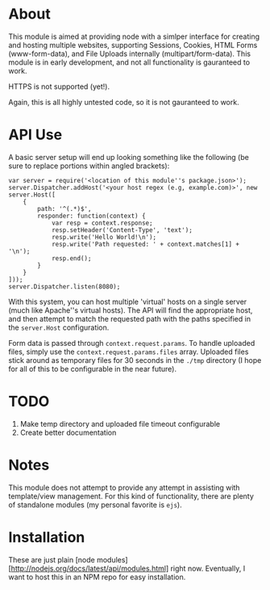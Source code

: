 About
=====

This module is aimed at providing node with a simlper interface for creating and hosting multiple websites, supporting Sessions, Cookies, HTML Forms (www-form-data), and File Uploads internally (multipart/form-data).  This module is in early development, and not all functionality is gauranteed to work.

HTTPS is not supported (yet!).

Again, this is all highly untested code, so it is not gauranteed to work.

API Use
=======

A basic server setup will end up looking something like the following (be sure to replace portions within angled brackets):

	var server = require('<location of this module''s package.json>');
	server.Dispatcher.addHost('<your host regex (e.g, example.com)>', new server.Host([
		{
			path: '^(.*)$',
			responder: function(context) {
				var resp = context.response;
				resp.setHeader('Content-Type', 'text');
				resp.write('Hello World!\n');
				resp.write('Path requested: ' + context.matches[1] + '\n');
				resp.end();
			}
		}
	]));
	server.Dispatcher.listen(8080);

With this system, you can host multiple 'virtual' hosts on a single server (much like Apache''s virtual hosts).  The API will find the appropriate host, and then attempt to match the requested path with the paths specified in the `server.Host` configuration.

Form data is passed through `context.request.params`.  To handle uploaded files, simply use the `context.request.params.files` array.  Uploaded files stick around as temporary files for 30 seconds in the `./tmp` directory (I hope for all of this to be configurable in the near future).

TODO
====

1. Make temp directory and uploaded file timeout configurable
2. Create better documentation

Notes
=====

This module does not attempt to provide any attempt in assisting with template/view management.  For this kind of functionality, there are plenty of standalone modules (my personal favorite is `ejs`).

Installation
============

These are just plain [node modules][http://nodejs.org/docs/latest/api/modules.html] right now.  Eventually, I want to host this in an NPM repo for easy installation.
